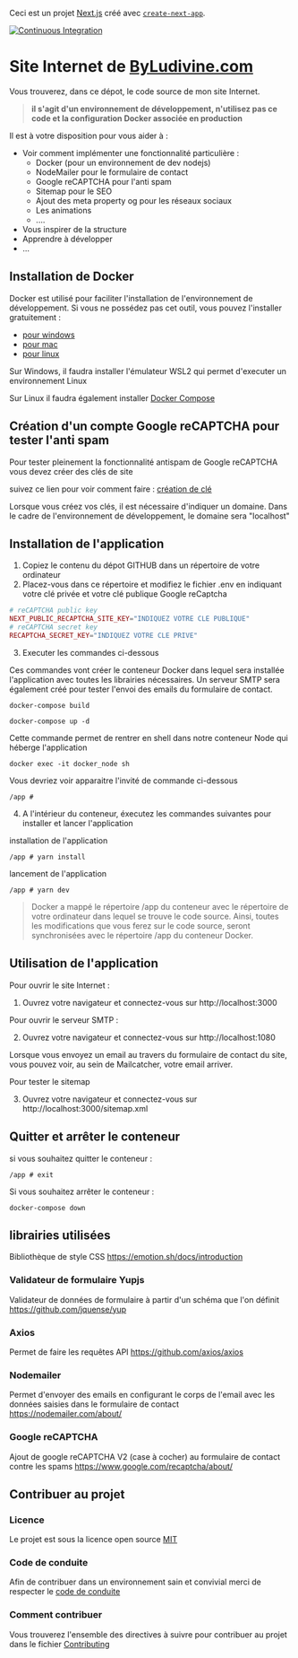 Ceci est un projet [Next.js](https://nextjs.org/) créé avec [`create-next-app`](https://github.com/vercel/next.js/tree/canary/packages/create-next-app).

[![Continuous Integration](https://github.com/ludibel/ByLudivine_public/actions/workflows/CI.yml/badge.svg)](https://github.com/ludibel/ByLudivine_public/actions/workflows/CI.yml)

# Site Internet de [ByLudivine.com](https://www.byludivine.com)

Vous trouverez, dans ce dépot, le code source de mon site Internet.

> **il s'agit d'un environnement de développement, n'utilisez pas ce code et la configuration Docker associée en production**

Il est à votre disposition pour vous aider à :

- Voir comment implémenter une fonctionnalité particulière :
  - Docker (pour un environnement de dev nodejs)
  - NodeMailer pour le formulaire de contact
  - Google reCAPTCHA pour l'anti spam
  - Sitemap pour le SEO
  - Ajout des meta property og pour les réseaux sociaux
  - Les animations
  - ....
- Vous inspirer de la structure
- Apprendre à développer
- ...

## Installation de Docker

Docker est utilisé pour faciliter l'installation de l'environnement de développement.
Si vous ne possédez pas cet outil, vous pouvez l'installer gratuitement :

- [pour windows](https://docs.docker.com/desktop/windows/install/)
- [pour mac](https://docs.docker.com/desktop/mac/install/)
- [pour linux](https://docs.docker.com/engine/install/ubuntu/)

Sur Windows, il faudra installer l'émulateur WSL2 qui permet d'executer un environnement Linux

Sur Linux il faudra également installer [Docker Compose](https://docs.docker.com/compose/install/)

## Création d'un compte Google reCAPTCHA pour tester l'anti spam

Pour tester pleinement la fonctionnalité antispam de Google reCAPTCHA vous devez créer des clés de site

suivez ce lien pour voir comment faire : [création de clé](https://cloud.google.com/recaptcha-enterprise/docs/create-key?hl=fr)

Lorsque vous créez vos clés, il est nécessaire d'indiquer un domaine. Dans le cadre de l'environnement de développement, le domaine sera "localhost"

## Installation de l'application

1. Copiez le contenu du dépot GITHUB dans un répertoire de votre ordinateur
2. Placez-vous dans ce répertoire et modifiez le fichier .env en indiquant votre clé privée et votre clé publique Google reCaptcha

```php
# reCAPTCHA public key
NEXT_PUBLIC_RECAPTCHA_SITE_KEY="INDIQUEZ VOTRE CLE PUBLIQUE"
# reCAPTCHA secret key
RECAPTCHA_SECRET_KEY="INDIQUEZ VOTRE CLE PRIVE"
```

3. Executer les commandes ci-dessous

Ces commandes vont créer le conteneur Docker dans lequel sera installée l'application avec toutes les librairies nécessaires. Un serveur SMTP sera également créé pour tester l'envoi des emails du formulaire de contact.

```
docker-compose build
```

```
docker-compose up -d
```

Cette commande permet de rentrer en shell dans notre conteneur Node qui héberge l'application

```
docker exec -it docker_node sh
```

Vous devriez voir apparaitre l'invité de commande ci-dessous

```
/app #
```

4. A l'intérieur du conteneur, éxecutez les commandes suivantes pour installer et lancer l'application

installation de l'application

```
/app # yarn install
```

lancement de l'application

```
/app # yarn dev
```

> Docker a mappé le répertoire /app du conteneur avec le répertoire de votre ordinateur dans lequel se trouve le code source. Ainsi, toutes les modifications que vous ferez sur le code source, seront synchronisées avec le répertoire /app du conteneur Docker.

## Utilisation de l'application

Pour ouvrir le site Internet :

1. Ouvrez votre navigateur et connectez-vous sur http://localhost:3000

Pour ouvrir le serveur SMTP :

2. Ouvrez votre navigateur et connectez-vous sur http://localhost:1080

Lorsque vous envoyez un email au travers du formulaire de contact du site, vous pouvez voir, au sein de Mailcatcher, votre email arriver.

Pour tester le sitemap

3. Ouvrez votre navigateur et connectez-vous sur http://localhost:3000/sitemap.xml

## Quitter et arrêter le conteneur

si vous souhaitez quitter le conteneur :

```
/app # exit
```

Si vous souhaitez arrêter le conteneur :

```
docker-compose down
```

## librairies utilisées

Bibliothèque de style CSS
https://emotion.sh/docs/introduction

### Validateur de formulaire Yupjs

Validateur de données de formulaire à partir d'un schéma que l'on définit
https://github.com/jquense/yup

### Axios

Permet de faire les requêtes API
https://github.com/axios/axios

### Nodemailer

Permet d'envoyer des emails en configurant le corps de l'email avec les données saisies dans le formulaire de contact
https://nodemailer.com/about/

### Google reCAPTCHA

Ajout de google reCAPTCHA V2 (case à cocher) au formulaire de contact contre les spams
https://www.google.com/recaptcha/about/

## Contribuer au projet

### Licence

Le projet est sous la licence open source [MIT](LICENSE.md)

### Code de conduite

Afin de contribuer dans un environnement sain et convivial merci de respecter le [code de conduite](CODE_OF_CONDUCT.md)

### Comment contribuer

Vous trouverez l'ensemble des directives à suivre pour contribuer au projet dans le fichier [Contributing](CONTIBUTING.md)
